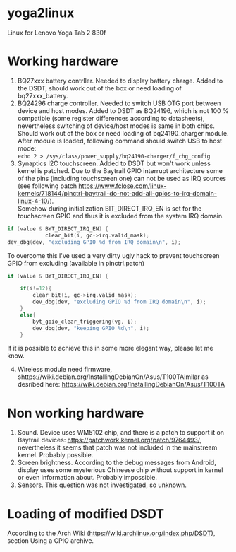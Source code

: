 # yoga2linux
Linux for Lenovo Yoga Tab 2 830f

# Working hardware
1. BQ27xxx battery contrller. Needed to display battery charge. Added to the DSDT, should work out of the box or need loading of bq27xxx_battery.
2. BQ24296 charge controller. Needed to switch USB OTG port between device and host modes. Added to DSDT as BQ24196, which is not 100 % compatible (some register differences according to datasheets), nevertheless switching of device/host modes is same in both chips. Should work out of the box or need loading of bq24190_charger module. After module is loaded, following command should switch USB to host mode:  
`echo 2 > /sys/class/power_supply/bq24190-charger/f_chg_config`
3. Synaptics I2C touchscreen. Added to DSDT but won't work unless kernel is patched. Due to the Baytrail GPIO interrupt architecture some of the pins (including touchscreen one) can not be used as IRQ sources (see following patch https://www.fclose.com/linux-kernels/718144/pinctrl-baytrail-do-not-add-all-gpios-to-irq-domain-linux-4-10/).  
Somehow during initialization BIT_DIRECT_IRQ_EN is set for the touchscreen GPIO and thus it is excluded from the system IRQ domain.
```C
if (value & BYT_DIRECT_IRQ_EN) {
			clear_bit(i, gc->irq.valid_mask);
dev_dbg(dev, "excluding GPIO %d from IRQ domain\n", i);
```
To overcome this I've used a very dirty ugly hack to prevent touchscreen GPIO from excluding (available in pinctrl.patch)
```C
if (value & BYT_DIRECT_IRQ_EN) {

	if(i!=12){
		clear_bit(i, gc->irq.valid_mask);
		dev_dbg(dev, "excluding GPIO %d from IRQ domain\n", i);
	}
	else{
		byt_gpio_clear_triggering(vg, i);
		dev_dbg(dev, "keeping GPIO %d\n", i);
	}
  ```
  If it is possible to achieve this in some more elegant way, please let me know.
  
  4. Wireless module need firmware, shttps://wiki.debian.org/InstallingDebianOn/Asus/T100TAimilar as desribed here: https://wiki.debian.org/InstallingDebianOn/Asus/T100TA
  
# Non working hardware
1. Sound. Device uses WM5102 chip, and there is a patch to support it on Baytrail devices: https://patchwork.kernel.org/patch/9764493/, nevertheless it seems that patch was not included in the mainstream kernel. Probably possible.
2. Screen brightness. According to the debug messages from Android, display uses some mysterious Chineese chip without support in kernel or even information about. Probably impossible.
3. Sensors. This question was not investigated, so unknown.

# Loading of modified DSDT
According to the Arch Wiki (https://wiki.archlinux.org/index.php/DSDT), section Using a CPIO archive.

